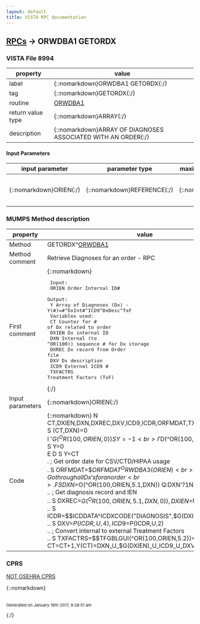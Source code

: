 ```yaml
---
layout: default
title: VISTA RPC documentation
---
```




## [RPCs](TableOfContent.md) &#8594; ORWDBA1 GETORDX 



### VISTA File 8994 


 property | value 
--- | --- 
 label | {::nomarkdown}ORWDBA1 GETORDX{:/}
 tag | {::nomarkdown}GETORDX{:/}
 routine | [ORWDBA1](http://code.osehra.org/dox/Routine_ORWDBA1_source.html)
 return value type | {::nomarkdown}ARRAY{:/}
 description | {::nomarkdown}ARRAY OF DIAGNOSES ASSOCIATED WITH AN ORDER{:/}

#### Input Parameters

| input parameter | parameter type | maximum data length | required | description | 
| --- | --- | --- | --- | --- | 
| {::nomarkdown}ORIEN{:/} | {::nomarkdown}REFERENCE{:/} | {::nomarkdown}255{:/} | {::nomarkdown}true{:/} | {::nomarkdown}ORDER INTERNAL REFERENCE NUMBER{:/} | 


### MUMPS Method description

 property | value 
 --- | --- 
 Method | GETORDX^[ORWDBA1](http://code.osehra.org/dox/Routine_ORWDBA1_source.html)
 Method comment | Retrieve Diagnoses for an order - RPC
 First comment | {::nomarkdown}<pre> Input:<br/>   ORIEN    Order Internal ID#<br/> Output:<br/>   Y        Array of Diagnoses (Dx) - Y(#)=#^DxInt#^ICD9^DxDesc^TxF<br/> Variables used:<br/>   CT       Counter for # of Dx related to order<br/>   DXIEN    Dx internal ID<br/>   DXN      Internal (to ^OR(100)) sequence # for Dx storage<br/>   DXREC    Dx record from Order file<br/>   DXV      Dx description<br/>   ICD9     External ICD9 #<br/>   TXFACTRS Treatment Factors (TxF)<br/></pre>{:/}
 Input parameters | {::nomarkdown}ORIEN{:/}
 Code | {::nomarkdown}  N CT,DXIEN,DXN,DXREC,DXV,ICD9,ICDR,ORFMDAT,TXFACTRS<br> S (CT,DXN)=0<br> I '$G(^OR(100,ORIEN,0)) S Y=-1<br> I '$D(^OR(100,ORIEN,5.1,1,0)) S Y=0<br> E  D  S Y=CT<br> . ; Get order date for CSV/CTD/HIPAA usage<br> . S ORFMDAT=$$ORFMDAT^ORWDBA3(ORIEN)<br> . ; Go through all Dx's for an order<br> . F  S DXN=$O(^OR(100,ORIEN,5.1,DXN)) Q:DXN'?1N.N  D<br> .. ; Get diagnosis record and IEN<br> .. S DXREC=$G(^OR(100,ORIEN,5.1,DXN,0)),DXIEN=$P(DXREC,U)<br> .. S ICDR=$$ICDDATA^ICDXCODE("DIAGNOSIS",$G(DXIEN),ORFMDAT)<br> .. S DXV=$P(ICDR,U,4),ICD9=$P(ICDR,U,2)<br> .. ; Convert internal to external Treatment Factors<br> .. S TXFACTRS=$$TFGBLGUI(^OR(100,ORIEN,5.2))<br> .. S CT=CT+1,Y(CT)=DXN_U_$G(DXIEN)_U_ICD9_U_DXV_U_TXFACTRS{:/}


### CPRS

[NOT OSEHRA CPRS]()


{::nomarkdown} <br/><br/><p style="font-size: 11px">Generated on January 19th 2017, 9:28:51 am</p>{:/}